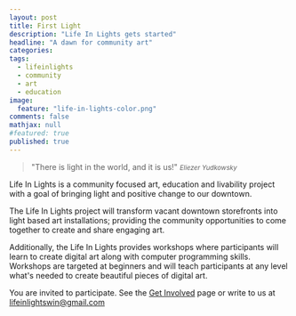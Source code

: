 ```yaml
---
layout: post
title: First Light
description: "Life In Lights gets started"
headline: "A dawn for community art"
categories: 
tags: 
  - lifeinlights
  - community
  - art
  - education
image: 
  feature: "life-in-lights-color.png"
comments: false
mathjax: null
#featured: true
published: true
---
```


>&quot;There is light in the world, and it is us!&quot;
><small><cite title="Eliezer Yudkowsky">Eliezer Yudkowsky</cite></small>

Life In Lights is a community focused art, education and livability project with a goal of bringing light and positive change to our downtown.

The Life In Lights project will transform vacant downtown storefronts into light based art installations; providing the community opportunities to come together to create and share engaging art.

Additionally, the Life In Lights provides workshops where participants will learn to create digital art along with computer programming skills. Workshops are targeted at beginners and will teach participants at any level what's needed to create beautiful pieces of digital art. 

You are invited to participate. See the [Get Involved](/get-involved) page or write to us at [lifeinlightswin@gmail.com](mailto:livelifeinlights@gmail.com)
